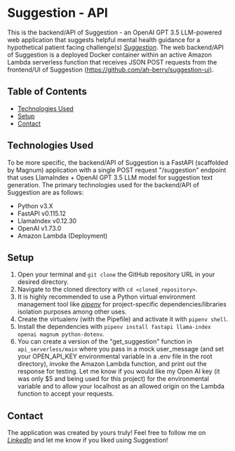 # Suggestion - API

This is the backend/API of Suggestion - an OpenAI GPT 3.5 LLM-powered web application that suggests helpful mental health guidance for a hypothetical patient facing challenge(s) [_Suggestion_](https://suggestion-ui.vercel.app/). The web backend/API of Suggestion is a deployed Docker container within an active Amazon Lambda serverless function that receives JSON POST requests from the frontend/UI of Suggestion (https://github.com/ah-berry/suggestion-ui).

## Table of Contents

- [Technologies Used](#technologies-used)
- [Setup](#setup)
- [Contact](#contact)

## Technologies Used

To be more specific, the backend/API of Suggestion is a FastAPI (scaffolded by Magnum) application with a single POST request "/suggestion" endpoint that uses LlamaIndex + OpenAI GPT 3.5 LLM model for suggestion text generation. The primary technologies used for the backend/API of Suggestion are as follows:

- Python v3.X
- FastAPI v0.115.12
- LlamaIndex v0.12.30
- OpenAI v1.73.0
- Amazon Lambda (Deployment)

## Setup

1. Open your terminal and `git clone` the GitHub repository URL in your desired directory.
2. Navigate to the cloned directory with `cd <cloned_repository>`.
3. It is highly recommended to use a Python virtual environment management tool like [_pipenv_](https://pipenv.pypa.io/en/latest/) for project-specific dependencies/libraries isolation purposes among other uses.
4. Create the virtualenv (with the Pipefile) and activate it with `pipenv shell`.
5. Install the dependencies with `pipenv install fastapi llama-index openai magnum python-dotenv`.
6. You can create a version of the "get_suggestion" function in `api_serverless/main` where you pass in a mock user_message (and set your OPEN_API_KEY environmental variable in a .env file in the root directory), invoke the Amazon Lambda function, and print out the response for testing. Let me know if you would like my Open AI key (it was only $5 and being used for this project) for the environmental variable and to allow your localhost as an allowed origin on the Lambda function to accept your requests.

## Contact

The application was created by yours truly! Feel free to follow me on [_LinkedIn_](https://www.linkedin.com/in/ahmed-gorashi-546447b5/) and let me know if you liked using Suggestion!
